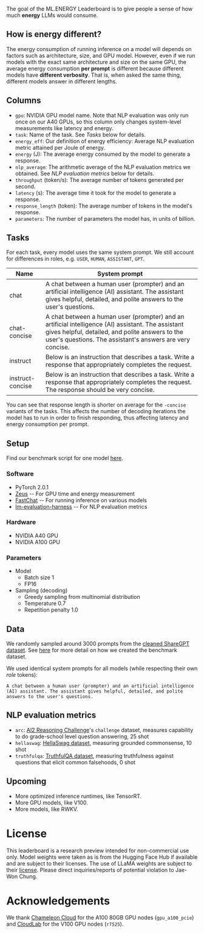 The goal of the ML.ENERGY Leaderboard is to give people a sense of how much **energy** LLMs would consume.

## How is energy different?

The energy consumption of running inference on a model will depends on factors such as architecture, size, and GPU model.
However, even if we run models with the exact same architecture and size on the same GPU, the average energy consumption **per prompt** is different because different models have **different verbosity**.
That is, when asked the same thing, different models answer in different lengths.

## Columns

- `gpu`: NVIDIA GPU model name. Note that NLP evaluation was only run once on our A40 GPUs, so this column only changes system-level measurements like latency and energy.
- `task`: Name of the task. See *Tasks* below for details.
- `energy_eff`: Our definition of energy efficiency: Average NLP evaluation metric attained per Joule of energy.
- `energy` (J): The average energy consumed by the model to generate a response.
- `nlp_average`: The arithmetic average of the NLP evaluation metrics we obtained. See *NLP evaluation metrics* below for details.
- `throughput` (token/s): The average number of tokens generated per second.
- `latency` (s): The average time it took for the model to generate a response.
- `response_length` (token): The average number of tokens in the model's response.
- `parameters`: The number of parameters the model has, in units of billion.

## Tasks

For each task, every model uses the same system prompt. We still account for differences in roles, e.g. `USER`, `HUMAN`, `ASSISTANT`, `GPT`.

| Name | System prompt |
|--|--|
| chat | A chat between a human user (prompter) and an artificial intelligence (AI) assistant. The assistant gives helpful, detailed, and polite answers to the user's questions. |
| chat-concise | A chat between a human user (prompter) and an artificial intelligence (AI) assistant. The assistant gives helpful, detailed, and polite answers to the user's questions. The assistant's answers are very concise. |
| instruct | Below is an instruction that describes a task. Write a response that appropriately completes the request. |
| instruct-concise | Below is an instruction that describes a task. Write a response that appropriately completes the request. The response should be very concise. |

You can see that response length is shorter on average for the `-concise` variants of the tasks.
This affects the number of decoding iterations the model has to run in order to finish responding, thus affecting latency and energy consumption per prompt.

## Setup

Find our benchmark script for one model [here](https://github.com/ml-energy/leaderboard/blob/master/benchmark.py).

### Software

- PyTorch 2.0.1
- [Zeus](https://ml.energy/zeus) -- For GPU time and energy measurement
- [FastChat](https://github.com/lm-sys/fastchat) -- For running inference on various models
- [lm-evaluation-harness](https://github.com/EleutherAI/lm-evaluation-harness/commit/72b7f0c00a6ff94632c5b873fc24e093ae74fa47) -- For NLP evaluation metrics

### Hardware

- NVIDIA A40 GPU
- NVIDIA A100 GPU

### Parameters

- Model
  - Batch size 1
  - FP16
- Sampling (decoding)
  - Greedy sampling from multinomial distribution
  - Temperature 0.7
  - Repetition penalty 1.0

## Data

We randomly sampled around 3000 prompts from the [cleaned ShareGPT dataset](https://huggingface.co/datasets/anon8231489123/ShareGPT_Vicuna_unfiltered).
See [here](https://github.com/ml-energy/leaderboard/tree/master/sharegpt) for more detail on how we created the benchmark dataset.

We used identical system prompts for all models (while respecting their own *role* tokens):
```
A chat between a human user (prompter) and an artificial intelligence (AI) assistant. The assistant gives helpful, detailed, and polite answers to the user's questions.
```

## NLP evaluation metrics

- `arc`: [AI2 Reasoning Challenge](https://allenai.org/data/arc)'s `challenge` dataset, measures capability to do grade-school level question answering, 25 shot
- `hellaswag`: [HellaSwag dataset](https://allenai.org/data/hellaswag), measuring grounded commonsense, 10 shot
- `truthfulqa`: [TruthfulQA dataset](https://arxiv.org/abs/2109.07958), measuring truthfulness against questions that elicit common falsehoods, 0 shot

## Upcoming

- More optimized inference runtimes, like TensorRT.
- More GPU models, like V100.
- More models, like RWKV.

# License

This leaderboard is a research preview intended for non-commercial use only.
Model weights were taken as is from the Hugging Face Hub if available and are subject to their licenses.
The use of LLaMA weights are subject to their [license](https://github.com/facebookresearch/llama/blob/main/MODEL_CARD.md).
Please direct inquiries/reports of potential violation to Jae-Won Chung.

# Acknowledgements

We thank [Chameleon Cloud](https://www.chameleoncloud.org/) for the A100 80GB GPU nodes (`gpu_a100_pcie`) and [CloudLab](https://cloudlab.us/) for the V100 GPU nodes (`r7525`).
